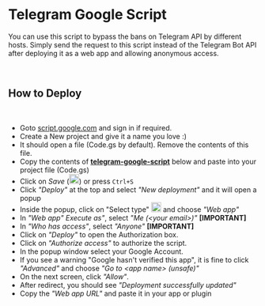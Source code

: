 <h1 dir="auto">Telegram Google Script</h1>
<p dir="auto">You can use this script to bypass the bans on Telegram API
 by different hosts. Simply send the request to this script instead of 
the Telegram Bot API after deploying it as a web app and allowing 
anonymous access.</p>
<p dir="auto"><br></p>
<h2 dir="auto">How to Deploy</h2>
<p dir="auto"><br></p>
<ul dir="auto">
<li>Goto <a href="https://script.google.com" rel="nofollow">script.google.com</a> and sign in if required.</li><li>Create a New project and give it a name you love :)</li>
<li>It should open a file (Code.gs by default). Remove the contents of this file.</li>
<li>Copy the contents of <a href="https://github.com/elenorgt500/octg/blob/main/google-script.js"><strong>telegram-google-script</strong></a> below and paste into your project file (Code.gs)</li>
<li>Click on <em>Save</em> (<img class="emoji" alt="floppy_disk" src="https://github.githubassets.com/images/icons/emoji/unicode/1f4be.png" width="20" height="20">) or press <code>Ctrl+S</code></li>
<li>Click <em>"Deploy"</em> at the top and select <em>"New deployment"</em> and it will open a popup</li>
<li>Inside the popup, click on "Select type" <img class="emoji" alt="gear" src="https://github.githubassets.com/images/icons/emoji/unicode/2699.png" width="20" height="20"> and choose <em>"Web app"</em></li>
<li>In <em>"Web app"</em> <em>Execute as"</em>, select <em>"Me (&lt;your email&gt;)"</em> <strong>[IMPORTANT]</strong></li><li>In <em>"Who has access"</em>, select <em>"Anyone"</em>  <strong>[IMPORTANT]</strong></li>
<li>Click on <em>"Deploy"</em> to open the Authorization box.</li><li>Click on <em>"Authorize access"</em> to authorize the script.</li>
<li>In the popup window select your Google Account.</li>
<li>If you see a warning "Google hasn't verified this app", it is fine to click <em>"Advanced"</em> and choose <em>"Go to &lt;app name&gt; (unsafe)"</em></li>
<li>On the next screen, click <em>"Allow"</em>.</li>
<li>After redirect, you should see <em>"Deployment successfully updated"</em></li>
<li>Copy the <em>"Web app URL"</em> and paste it in your app or plugin</li>
</ul>
<p dir="auto"><br></p>
